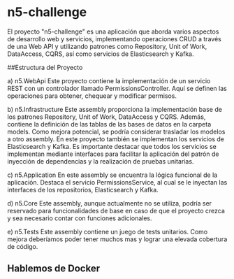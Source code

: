 # n5-challenge
El proyecto "n5-challenge" es una aplicación que aborda varios aspectos de desarrollo web y servicios, implementando operaciones CRUD a través de una Web API y utilizando patrones como Repository, Unit of Work, DataAccess, CQRS, así como servicios de Elasticsearch y Kafka.

##Estructura del Proyecto

a) n5.WebApi
Este proyecto contiene la implementación de un servicio REST con un controlador llamado PermissionsController. Aquí se definen las operaciones para obtener, chequear y modificar permisos.

b) n5.Infrastructure
Este assembly proporciona la implementación base de los patrones Repository, Unit of Work, DataAccess y CQRS. Además, contiene la definición de las tablas de las bases de datos en la carpeta models. Como mejora potencial, se podría considerar trasladar los modelos a otro assembly. En este proyecto también se implementan los servicios de Elasticsearch y Kafka. Es importante destacar que todos los servicios se implementan mediante interfaces para facilitar la aplicación del patrón de inyección de dependencias y la realización de pruebas unitarias.

c) n5.Application
En este assembly se encuentra la lógica funcional de la aplicación. Destaca el servicio PermissionsService, al cual se le inyectan las interfaces de los repositorios, Elasticsearch y Kafka.

d) n5.Core
Este assembly, aunque actualmente no se utiliza, podría ser reservado para funcionalidades de base en caso de que el proyecto crezca y sea necesario contar con funciones adicionales.

e) n5.Tests
Este assembly contiene un juego de tests unitarios. Como mejora deberíamos poder tener muchos mas y lograr una elevada cobertura de código.

## Hablemos de Docker
